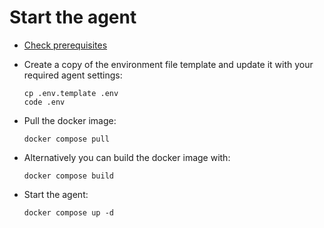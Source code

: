 # Start the agent

- [Check prerequisites](https://learn.microsoft.com/en-us/azure/devops/pipelines/agents/v2-linux?view=azure-devops#check-prerequisites)

- Create a copy of the environment file template and update it with your required agent settings:

    ```
    cp .env.template .env
    code .env
    ```
- Pull the docker image:
    ```
    docker compose pull
    ```
- Alternatively you can build the docker image with:
    ```
    docker compose build
    ```
- Start the agent:
    ```
    docker compose up -d
    ```

